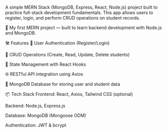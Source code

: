 A simple MERN Stack (MongoDB, Express, React, Node.js) project built to practice full-stack development fundamentals. This app allows users to register, login, and perform CRUD operations on student records.

🔰 My first MERN project — built to learn backend development with Node.js and MongoDB.

🛠 Features
🔐 User Authentication (Register/Login)

📝 CRUD Operations (Create, Read, Update, Delete students)

🔄 State Management with React Hooks

🌐 RESTful API integration using Axios

💾 MongoDB Database for storing user and student data

📦 Tech Stack
Frontend: React, Axios, Tailwind CSS (optional)

Backend: Node.js, Express.js

Database: MongoDB (Mongoose ODM)

Authentication: JWT & bcrypt


